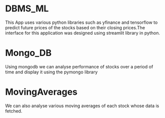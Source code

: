 # DBMS_ML
This App uses various python libraries such as yfinance and tensorflow to predict future prices of the stocks based on their closing prices.The interface for this application was designed using streamlit library in python.
# Mongo_DB
Using mongodb we can analyse performance of stocks over a period of time and display it using the pymongo library
# MovingAverages
We can also analyse various moving averages of each stock whose data is fetched.
